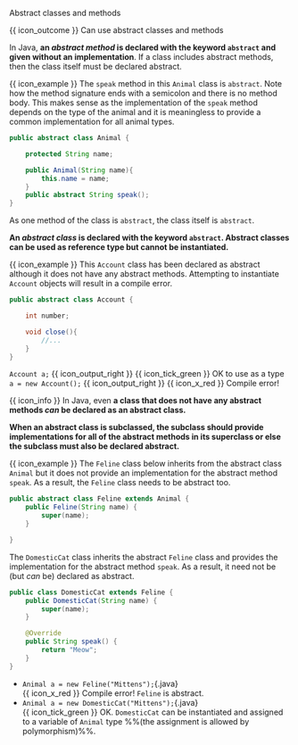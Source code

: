 <span id="title">Abstract classes and methods</span>

<span id="prereqs"></span>

<span id="outcomes">{{ icon_outcome }} Can use abstract classes and methods</span>

<div id="body">


In Java, **an _abstract method_ is declared with the keyword `abstract` and given without an implementation**. If a class includes abstract methods, then the class itself must be declared abstract.

<box>

{{ icon_example }} The `speak` method in this `Animal` class is `abstract`. Note how the method signature ends with a semicolon and there is no method body. This makes sense as the implementation of the `speak` method depends on the type of the animal and it is meaningless to provide a common implementation for all animal types.

```java
public abstract class Animal {

    protected String name;

    public Animal(String name){
        this.name = name;
    }
    public abstract String speak();
}
```
As one method of the class is `abstract`, the class itself is `abstract`.

</box>

**An _abstract class_ is declared with the keyword `abstract`. Abstract classes can be used as reference type but cannot be instantiated.**

<box>

{{ icon_example }} This `Account` class has been declared as abstract although it does not have any abstract methods. Attempting to instantiate `Account` objects will result in a compile error.

```java
public abstract class Account {

    int number;

    void close(){
        //...
    }
}
```
`Account a;` {{ icon_output_right }} {{ icon_tick_green }} OK to use as a type <br>
`a = new Account();` {{ icon_output_right }} {{ icon_x_red }} Compile error!

</box>

{{ icon_info }} In Java, even **a class that does not have any abstract methods _can_ be declared as an abstract class.**

**When an abstract class is subclassed, the subclass should provide implementations for all of the abstract methods in its superclass or else the subclass must also be declared abstract.**

<box>

{{ icon_example }} The `Feline` class below inherits from the abstract class `Animal` but it does not provide an implementation for the abstract method `speak`. As a result, the `Feline` class needs to be abstract too.

```java
public abstract class Feline extends Animal {
    public Feline(String name) {
        super(name);
    }

}
```
The `DomesticCat` class inherits the abstract `Feline` class and provides the implementation for the abstract method `speak`. As a result, it need not be (but _can_ be) declared as abstract.
```java
public class DomesticCat extends Feline {
    public DomesticCat(String name) {
        super(name);
    }

    @Override
    public String speak() {
        return "Meow";
    }
}
```

* `Animal a = new Feline("Mittens");`{.java}<br>{{ icon_x_red }} Compile error! `Feline` is abstract.
* `Animal a = new DomesticCat("Mittens");`{.java}<br>{{ icon_tick_green }} OK. `DomesticCat` can be instantiated and assigned to a variable of `Animal` type %%(the assignment is allowed by polymorphism)%%.

</box>

</div>

<div id="extras">
  <include src="resourcesPanel.md" boilerplate />
  <include src="exercisesPanel.md" boilerplate />
</div>
